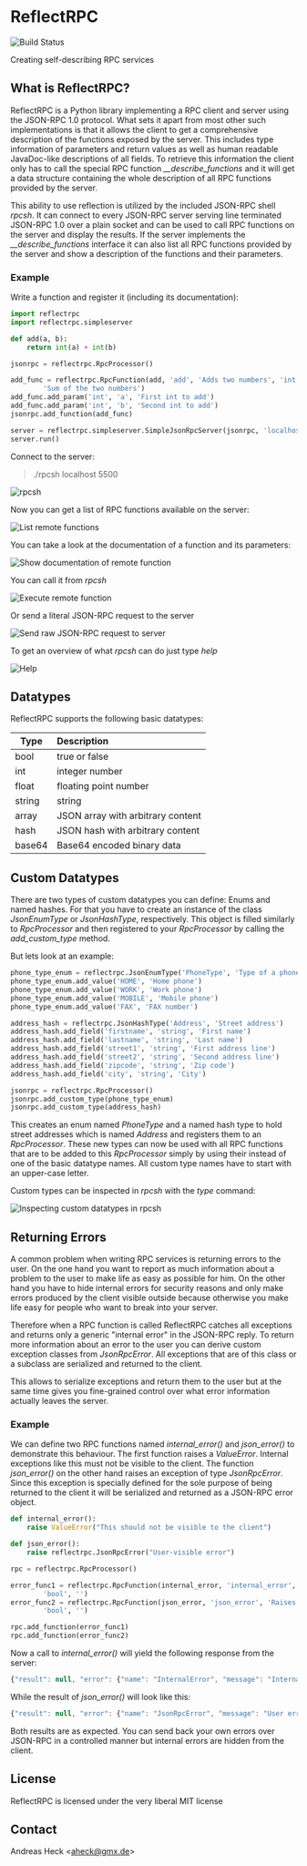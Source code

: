 # ReflectRPC #

![Build Status](https://travis-ci.org/aheck/reflectrpc.svg?branch=master)

Creating self-describing RPC services

## What is ReflectRPC? ##

ReflectRPC is a Python library implementing a RPC client and server using the JSON-RPC 1.0 protocol. What sets it apart from most other such implementations is that it allows the client to get a comprehensive description of the functions exposed by the server. This includes type information of parameters and return values as well as human readable JavaDoc-like descriptions of all fields. To retrieve this information the client only has to call the special RPC function *\_\_describe\_functions* and it will get a data structure containing the whole description of all RPC functions provided by the server.

This ability to use reflection is utilized by the included JSON-RPC shell *rpcsh*. It can connect to every JSON-RPC server serving line terminated JSON-RPC 1.0 over a plain socket and can be used to call RPC functions on the server and display the results. If the server implements the *\_\_describe\_functions* interface it can also list all RPC functions provided by the server and show a description of the functions and their parameters.

### Example ###

Write a function and register it (including its documentation):
```python
import reflectrpc
import reflectrpc.simpleserver

def add(a, b):
    return int(a) + int(b)

jsonrpc = reflectrpc.RpcProcessor()

add_func = reflectrpc.RpcFunction(add, 'add', 'Adds two numbers', 'int',
        'Sum of the two numbers')
add_func.add_param('int', 'a', 'First int to add')
add_func.add_param('int', 'b', 'Second int to add')
jsonrpc.add_function(add_func)

server = reflectrpc.simpleserver.SimpleJsonRpcServer(jsonrpc, 'localhost', 5500)
server.run()
```

Connect to the server:
> ./rpcsh localhost 5500

![rpcsh](/pics/intro.png)

Now you can get a list of RPC functions available on the server:

![List remote functions](/pics/list.png)

You can take a look at the documentation of a function and its parameters:

![Show documentation of remote function](/pics/doc.png)

You can call it from *rpcsh*

![Execute remote function](/pics/exec.png)

Or send a literal JSON-RPC request to the server

![Send raw JSON-RPC request to server](/pics/raw.png)

To get an overview of what *rpcsh* can do just type *help*

![Help](/pics/help.png)

## Datatypes ##

ReflectRPC supports the following basic datatypes:

|Type   |Description                        |
|-------|:----------------------------------|
|bool   | true or false                     |
|int    | integer number                    |
|float  | floating point number             |
|string | string                            |
|array  | JSON array with arbitrary content |
|hash   | JSON hash with arbitrary content  |
|base64 | Base64 encoded binary data        |

## Custom Datatypes ##

There are two types of custom datatypes you can define: Enums and named hashes.
For that you have to create an instance of the class *JsonEnumType* or
*JsonHashType*, respectively. This object is filled similarly to *RpcProcessor*
and then registered to your *RpcProcessor* by calling the *add_custom_type*
method.

But lets look at an example:

```python
phone_type_enum = reflectrpc.JsonEnumType('PhoneType', 'Type of a phone number')
phone_type_enum.add_value('HOME', 'Home phone')
phone_type_enum.add_value('WORK', 'Work phone')
phone_type_enum.add_value('MOBILE', 'Mobile phone')
phone_type_enum.add_value('FAX', 'FAX number')

address_hash = reflectrpc.JsonHashType('Address', 'Street address')
address_hash.add_field('firstname', 'string', 'First name')
address_hash.add_field('lastname', 'string', 'Last name')
address_hash.add_field('street1', 'string', 'First address line')
address_hash.add_field('street2', 'string', 'Second address line')
address_hash.add_field('zipcode', 'string', 'Zip code')
address_hash.add_field('city', 'string', 'City')

jsonrpc = reflectrpc.RpcProcessor()
jsonrpc.add_custom_type(phone_type_enum)
jsonrpc.add_custom_type(address_hash)
```

This creates an enum named *PhoneType* and a named hash type to hold street
addresses which is named *Address* and registers them to an *RpcProcessor*.
These new types can now be used with all RPC functions that are to be added
to this *RpcProcessor* simply by using their instead of one of the basic
datatype names. All custom type names have to start with an upper-case letter.

Custom types can be inspected in *rpcsh* with the *type* command:

![Inspecting custom datatypes in rpcsh](/pics/customtypes.png)

## Returning Errors ##

A common problem when writing RPC services is returning errors to the user. On
the one hand you want to report as much information about a problem to the
user to make life as easy as possible for him. On the other hand you have to
hide internal errors for security reasons and only make errors produced by the
client visible outside because otherwise you make life easy for people who want
to break into your server.

Therefore when a RPC function is called ReflectRPC catches all exceptions and
returns only a generic "internal error" in the JSON-RPC reply. To return more
information about an error to the user you can derive custom exception classes
from *JsonRpcError*. All exceptions that are of this class or a subclass
are serialized and returned to the client.

This allows to serialize exceptions and return them to the user but at the
same time gives you fine-grained control over what error information actually
leaves the server.

### Example ###

We can define two RPC functions named *internal_error()* and *json_error()* to
demonstrate this behaviour. The first function raises a *ValueError*. Internal
exceptions like this must not be visible to the client. The function
*json_error()* on the other hand raises an exception of type *JsonRpcError*.
Since this exception is specially defined for the sole purpose of being
returned to the client it will be serialized and returned as a JSON-RPC error
object.

```python
def internal_error():
    raise ValueError("This should not be visible to the client")

def json_error():
    raise reflectrpc.JsonRpcError("User-visible error")

rpc = reflectrpc.RpcProcessor()

error_func1 = reflectrpc.RpcFunction(internal_error, 'internal_error', 'Produces internal error',
        'bool', '')
error_func2 = reflectrpc.RpcFunction(json_error, 'json_error', 'Raises JsonRpcError',
        'bool', '')

rpc.add_function(error_func1)
rpc.add_function(error_func2)
```

Now a call to *internal_error()* will yield the following response from the
server:

```javascript
{"result": null, "error": {"name": "InternalError", "message": "Internal error"}, "id": 1}
```

While the result of *json_error()* will look like this:

```javascript
{"result": null, "error": {"name": "JsonRpcError", "message": "User error"}, "id": 2}
```

Both results are as expected. You can send back your own errors over JSON-RPC in
a controlled manner but internal errors are hidden from the client.

## License ##

ReflectRPC is licensed under the very liberal MIT license

## Contact ##

Andreas Heck <<aheck@gmx.de>>
